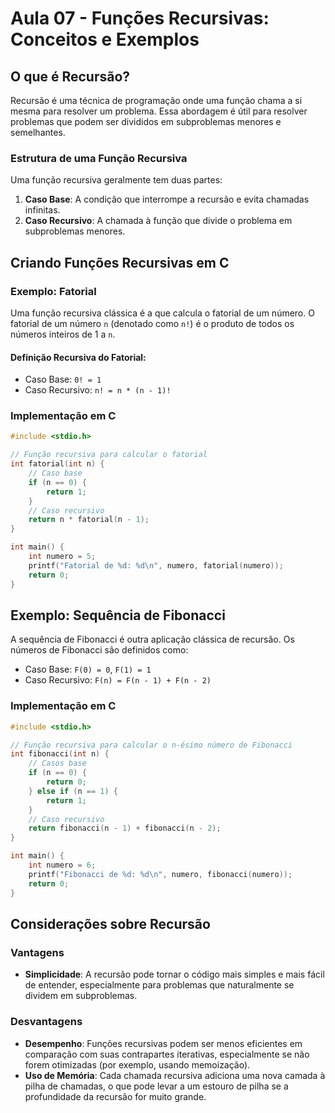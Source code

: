 # Aula 07 - Funções Recursivas: Conceitos e Exemplos

## O que é Recursão?

Recursão é uma técnica de programação onde uma função chama a si mesma para resolver um problema. Essa abordagem é útil para resolver problemas que podem ser divididos em subproblemas menores e semelhantes.

### Estrutura de uma Função Recursiva

Uma função recursiva geralmente tem duas partes:

1. **Caso Base**: A condição que interrompe a recursão e evita chamadas infinitas.
2. **Caso Recursivo**: A chamada à função que divide o problema em subproblemas menores.

## Criando Funções Recursivas em C

### Exemplo: Fatorial

Uma função recursiva clássica é a que calcula o fatorial de um número. O fatorial de um número `n` (denotado como `n!`) é o produto de todos os números inteiros de 1 a `n`.

#### Definição Recursiva do Fatorial:

- Caso Base: `0! = 1`
- Caso Recursivo: `n! = n * (n - 1)!`

### Implementação em C

```c
#include <stdio.h>

// Função recursiva para calcular o fatorial
int fatorial(int n) {
    // Caso base
    if (n == 0) {
        return 1;
    }
    // Caso recursivo
    return n * fatorial(n - 1);
}

int main() {
    int numero = 5;
    printf("Fatorial de %d: %d\n", numero, fatorial(numero));
    return 0;
}
```

## Exemplo: Sequência de Fibonacci

A sequência de Fibonacci é outra aplicação clássica de recursão. Os números de Fibonacci são definidos como:

- Caso Base: `F(0) = 0`, `F(1) = 1`
- Caso Recursivo: `F(n) = F(n - 1) + F(n - 2)`

### Implementação em C

```c
#include <stdio.h>

// Função recursiva para calcular o n-ésimo número de Fibonacci
int fibonacci(int n) {
    // Casos base
    if (n == 0) {
        return 0;
    } else if (n == 1) {
        return 1;
    }
    // Caso recursivo
    return fibonacci(n - 1) + fibonacci(n - 2);
}

int main() {
    int numero = 6;
    printf("Fibonacci de %d: %d\n", numero, fibonacci(numero));
    return 0;
}
```

## Considerações sobre Recursão

### Vantagens

- **Simplicidade**: A recursão pode tornar o código mais simples e mais fácil de entender, especialmente para problemas que naturalmente se dividem em subproblemas.

### Desvantagens

- **Desempenho**: Funções recursivas podem ser menos eficientes em comparação com suas contrapartes iterativas, especialmente se não forem otimizadas (por exemplo, usando memoização).
- **Uso de Memória**: Cada chamada recursiva adiciona uma nova camada à pilha de chamadas, o que pode levar a um estouro de pilha se a profundidade da recursão for muito grande.
